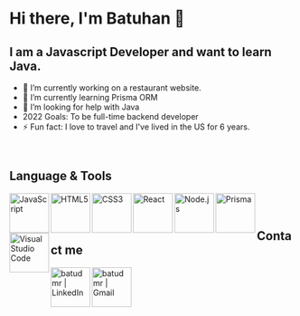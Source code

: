# Hi there, I'm Batuhan 👋

## I am a Javascript Developer and want to learn Java.

- 🔭 I’m currently working on a restaurant website.
- 🌱 I’m currently learning Prisma ORM
- 🤔 I’m looking for help with Java
- 2022 Goals: To be full-time backend developer
- ⚡ Fun fact: I love to travel and I've lived in the US for 6 years.

<br />

## Language & Tools

<img align="left" alt="JavaScript" width="70px" src="https://www.svgrepo.com/show/353925/javascript.svg" height="70px" />
<img align="left" alt="HTML5" width="70px" src="https://www.svgrepo.com/show/349402/html5.svg" height="70px" />
<img align="left" alt="CSS3" width="70px" src="https://www.svgrepo.com/show/349330/css3.svg" />
<img align="left" alt="React" width="70px" src="https://www.svgrepo.com/show/354259/react.svg" height="70px" />
<img align="left" alt="Node.js" width="70px" src="https://www.svgrepo.com/show/354118/nodejs.svg" height="70px" />
<img align="left" alt="Prisma" width="70px" src="https://logowik.com/content/uploads/images/prisma2244.jpg" height="70px" />
<img align="left" alt="Visual Studio Code" width="70px" src="https://www.svgrepo.com/show/303535/visual-studio-code-logo.svg" height="70px" />

<br />
<br />

## Contact me

[<img align="left" alt="batudmr | LinkedIn" width="70px" height="70px" src="https://www.svgrepo.com/show/157006/linkedin.svg" />][linkedin]
[<img align="left" alt="batudmr | Gmail" width="70px" height="70px" src="https://www.svgrepo.com/show/223047/gmail.svg" />][gmail]

[linkedin]: https://www.linkedin.com/in/batuhandmr/
[gmail]: mailto:batuhandmr12@gmail.com
